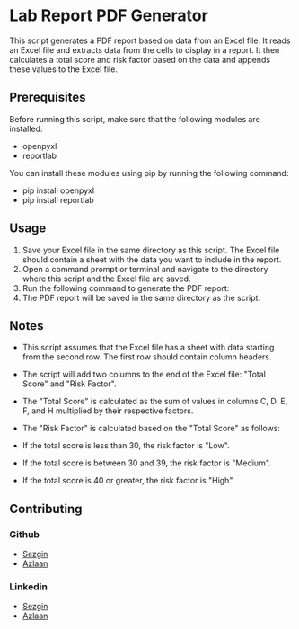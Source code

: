 # Lab Report PDF Generator

This script generates a PDF report based on data from an Excel file. It reads an Excel file and extracts data from the cells to display in a report. It then calculates a total score and risk factor based on the data and appends these values to the Excel file.

## Prerequisites

Before running this script, make sure that the following modules are installed:

- openpyxl
- reportlab

You can install these modules using pip by running the following command:

- pip install openpyxl
- pip install reportlab

## Usage

1. Save your Excel file in the same directory as this script. The Excel file should contain a sheet with the data you want to include in the report.
2. Open a command prompt or terminal and navigate to the directory where this script and the Excel file are saved.
3. Run the following command to generate the PDF report:
4. The PDF report will be saved in the same directory as the script.

## Notes

- This script assumes that the Excel file has a sheet with data starting from the second row. The first row should contain column headers.
- The script will add two columns to the end of the Excel file: "Total Score" and "Risk Factor".
- The "Total Score" is calculated as the sum of values in columns C, D, E, F, and H multiplied by their respective factors.
- The "Risk Factor" is calculated based on the "Total Score" as follows:

- If the total score is less than 30, the risk factor is "Low".
- If the total score is between 30 and 39, the risk factor is "Medium".
- If the total score is 40 or greater, the risk factor is "High".

## Contributing
### Github   
- [Sezgin](https://github.com/Sezgin3880)               
- [Azlaan](https://github.com/AzlaanIrshad)


### Linkedin
- [Sezgin](https://www.linkedin.com/in/sezgin-karaduman-619483221/)               
- [Azlaan](https://www.linkedin.com/in/azlaan-irshad/)
